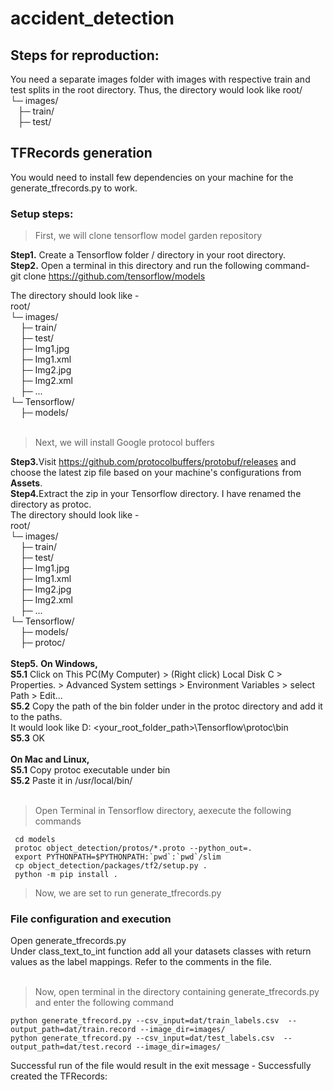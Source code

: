# accident_detection
## Steps for reproduction:
You need a separate images folder with images with respective train and test splits in the root directory. Thus, the directory would look like
root/  
└─ images/  
&nbsp;&nbsp;&nbsp;├─ train/  
&nbsp;&nbsp;&nbsp;├─ test/
     
## TFRecords generation
You would need to install few dependencies on your machine for the generate_tfrecords.py to work. 
### Setup steps:

> First, we will clone tensorflow model garden repository  

<b>Step1.</b> Create a Tensorflow folder / directory in your root directory.  
<b>Step2.</b> Open a terminal in this directory and run the following command-  
git clone https://github.com/tensorflow/models  
  
The directory should look like -   
root/  
└─ images/  
&nbsp;&nbsp;&nbsp;&nbsp;├─ train/  
&nbsp;&nbsp;&nbsp;&nbsp;├─ test/  
&nbsp;&nbsp;&nbsp;&nbsp;├─ Img1.jpg<br/>
&nbsp;&nbsp;&nbsp;&nbsp;├─ Img1.xml<br/>
&nbsp;&nbsp;&nbsp;&nbsp;├─ Img2.jpg<br/>
&nbsp;&nbsp;&nbsp;&nbsp;├─ Img2.xml<br/>
&nbsp;&nbsp;&nbsp;&nbsp;├─ ...<br/>
└─ Tensorflow/<br/>
&nbsp;&nbsp;&nbsp;&nbsp;├─ models/<br/><br/>

> Next, we will install Google protocol buffers  

<b>Step3.</b>Visit https://github.com/protocolbuffers/protobuf/releases and choose the latest zip file based on your machine's configurations from <b>Assets</b>.<br/>
<b>Step4.</b>Extract the zip in your Tensorflow directory. I have renamed the directory as protoc.<br/>
The directory should look like - <br/>
root/<br/>
└─ images/<br/>
&nbsp;&nbsp;&nbsp;&nbsp;├─ train/<br/>
&nbsp;&nbsp;&nbsp;&nbsp;├─ test/<br/>
&nbsp;&nbsp;&nbsp;&nbsp;├─ Img1.jpg<br/>
&nbsp;&nbsp;&nbsp;&nbsp;├─ Img1.xml<br/>
&nbsp;&nbsp;&nbsp;&nbsp;├─ Img2.jpg<br/>
&nbsp;&nbsp;&nbsp;&nbsp;├─ Img2.xml<br/>
&nbsp;&nbsp;&nbsp;&nbsp;├─ ...<br/>
└─ Tensorflow/<br/>
&nbsp;&nbsp;&nbsp;&nbsp;├─ models/<br/>
&nbsp;&nbsp;&nbsp;&nbsp;├─ protoc/<br/><br/>
<b>Step5.</b>
<b>On Windows,</b><br/>
<b>S5.1</b> Click on This PC(My Computer) > (Right click) Local Disk C > Properties. > Advanced System settings > Environment Variables > select Path > Edit...<br/>
<b>S5.2</b> Copy the path of the bin folder under in the protoc directory and add it to the paths. 
<br/>It would look like D: \<your_root_folder_path>\Tensorflow\protoc\bin<br/>
<b>S5.3</b> OK<br/><br/>
<b>On Mac and Linux,</b><br/>
<b>S5.1</b> Copy protoc executable under bin<br/>
<b>S5.2</b> Paste it in /usr/local/bin/<br/><br/>

> Open Terminal in Tensorflow directory, aexecute the following commands<br/>
~~~
 cd models
 protoc object_detection/protos/*.proto --python_out=.
 export PYTHONPATH=$PYTHONPATH:`pwd`:`pwd`/slim
 cp object_detection/packages/tf2/setup.py .
 python -m pip install .
~~~

> Now, we are set to run generate_tfrecords.py  

### File configuration and execution
Open generate_tfrecords.py<br/>
Under class_text_to_int function add all your datasets classes with return values as the label mappings. Refer to the comments in the file.<br/><br/>

> Now, open terminal in the directory containing generate_tfrecords.py and enter the following command  
~~~
python generate_tfrecord.py --csv_input=dat/train_labels.csv  --output_path=dat/train.record --image_dir=images/ 
python generate_tfrecord.py --csv_input=dat/test_labels.csv  --output_path=dat/test.record --image_dir=images/ 
~~~
Successful run of the file would result in the exit message - Successfully created the TFRecords: <path>
